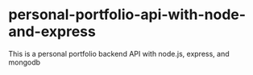 # personal-portfolio-api-with-node-and-express
This is a personal portfolio backend API with node.js, express, and mongodb
